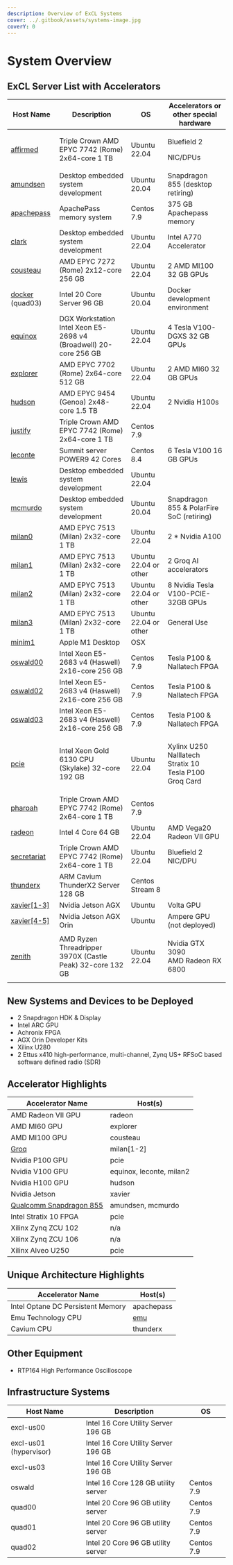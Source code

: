 ```yaml
---
description: Overview of ExCL Systems
cover: ../.gitbook/assets/systems-image.jpg
coverY: 0
---
```

# System Overview

## ExCL Server List with Accelerators

| Host Name                                  | Description                                                      | OS                    | Accelerators or other special hardware                                 |
| ------------------------------------------ | ---------------------------------------------------------------- | --------------------- | ---------------------------------------------------------------------- |
| [affirmed](triple-crown.md#affirmed)       | Triple Crown AMD EPYC 7742 (Rome) 2x64-core 1 TB                 | Ubuntu 22.04          | <p>Bluefield 2 </p><p>NIC/DPUs</p>                                     |
| [amundsen](amundsen.md)                    | Desktop embedded system development                              | Ubuntu 20.04          | Snapdragon 855 (desktop retiring)                                      |
| [apachepass](apachepass.md)                | ApachePass memory system                                         | Centos 7.9            | 375 GB Apachepass memory                                               |
| [clark](clark.md)                          | Desktop embedded system development                              | Ubuntu 22.04          | Intel A770 Accelerator                                                 |
| [cousteau](cousteau.md)                    | AMD EPYC 7272 (Rome) 2x12-core 256 GB                            | Ubuntu 22.04          | 2 AMD MI100 32 GB GPUs                                                 |
| [docker](docker.md) (quad03)               | Intel 20 Core Server 96 GB                                       | Ubuntu 20.04          | Docker development environment                                         |
| [equinox](equinox.md)                      | DGX Workstation Intel Xeon E5-2698 v4 (Broadwell) 20-core 256 GB | Ubuntu 22.04          | 4 Tesla V100-DGXS 32 GB GPUs                                           |
| [explorer](explorer.md)                    | AMD EPYC 7702 (Rome) 2x64-core 512 GB                            | Ubuntu 22.04          | 2 AMD MI60 32 GB GPUs                                                  |
| [hudson](hudson.md)                        | AMD EPYC 9454 (Genoa) 2x48-core 1.5 TB                           | Ubuntu 22.04          | 2 Nvidia H100s                                                         |
| [justify](triple-crown.md#justify)         | Triple Crown AMD EPYC 7742 (Rome) 2x64-core 1 TB                 | Centos 7.9            |                                                                        |
| [leconte](leconte.md)                      | Summit server POWER9 42 Cores                                    | Centos 8.4            | 6 Tesla V100 16 GB GPUs                                                |
| [lewis](lewis.md)                          | Desktop embedded system development                              | Ubuntu 22.04          |                                                                        |
| [mcmurdo](mcmurdo.md)                      | Desktop embedded system development                              | Ubuntu 20.04          | Snapdragon 855 & PolarFire SoC (retiring)                              |
| [milan0](milan.md)                         | AMD EPYC 7513 (Milan) 2x32-core 1 TB                             | Ubuntu 22.04          | 2 \* Nvidia A100                                                       |
| [milan1](milan.md)                         | AMD EPYC 7513 (Milan) 2x32-core 1 TB                             | Ubuntu 22.04 or other | 2 Groq AI accelerators                                                 |
| [milan2](milan.md)                         | AMD EPYC 7513 (Milan) 2x32-core 1 TB                             | Ubuntu 22.04 or other | 8 Nvidia Tesla V100-PCIE-32GB GPUs                                     |
| [milan3](milan.md)                         | AMD EPYC 7513 (Milan) 2x32-core 1 TB                             | Ubuntu 22.04 or other | General Use                                                            |
| [minim1](minim1.md)                        | Apple M1 Desktop                                                 | OSX                   |                                                                        |
| [oswald00](oswald.md)                      | Intel Xeon E5-2683 v4 (Haswell) 2x16-core 256 GB                 | Centos 7.9            | Tesla P100 & Nallatech FPGA                                            |
| [oswald02](oswald.md)                      | Intel Xeon E5-2683 v4 (Haswell) 2x16-core 256 GB                 | Centos 7.9            | Tesla P100 & Nallatech FPGA                                            |
| [oswald03](oswald.md)                      | Intel Xeon E5-2683 v4 (Haswell) 2x16-core 256 GB                 | Centos 7.9            | Tesla P100 & Nallatech FPGA                                            |
| [pcie](pcie.md)                            | Intel Xeon Gold 6130 CPU (Skylake) 32-core 192 GB                | Ubuntu 22.04          | <p>Xylinx U250<br>Nalllatech Stratix 10<br>Tesla P100<br>Groq Card</p> |
| [pharoah](triple-crown.md#pharoah)         | Triple Crown AMD EPYC 7742 (Rome) 2x64-core 1 TB                 | Centos 7.9            |                                                                        |
| [radeon](radeon.md)                        | Intel 4 Core 64 GB                                               | Ubuntu 22.04          | AMD Vega20 Radeon VII GPU                                              |
| [secretariat](triple-crown.md#secretariat) | Triple Crown AMD EPYC 7742 (Rome) 2x64-core 1 TB                 | Ubuntu 22.04          | Bluefield 2 NIC/DPU                                                    |
| [thunderx](thunderx.md)                    | ARM Cavium ThunderX2 Server 128 GB                               | Centos Stream 8       |                                                                        |
| [xavier\[1-3\]](xavier.md)                 | Nvidia Jetson AGX                                                | Ubuntu                | Volta GPU                                                              |
| [xavier\[4-5\]](xavier.md)                 | Nvidia Jetson AGX Orin                                           | Ubuntu                | Ampere GPU (not deployed)                                              |
| [zenith](zenith.md)                        | AMD Ryzen Threadripper 3970X (Castle Peak) 32-core 132 GB        | Ubuntu 22.04          | <p>Nvidia GTX 3090<br>AMD Radeon RX 6800</p>                           |

## New Systems and Devices to be Deployed

* 2 Snapdragon HDK & Display
* Intel ARC GPU
* Achronix FPGA
* AGX Orin Developer Kits
* Xilinx U280
* 2 Ettus x410 high-performance, multi-channel, Zynq US+ RFSoC based software defined radio (SDR)

## Accelerator Highlights

| Accelerator Name                         | Host(s)                  |
| ---------------------------------------- | ------------------------ |
| AMD Radeon VII GPU                       | radeon                   |
| AMD MI60 GPU                             | explorer                 |
| AMD MI100 GPU                            | cousteau                 |
| [Groq](../quick-start-guides/groq.md)    | milan\[1-2]              |
| Nvidia P100 GPU                          | pcie                     |
| Nvidia V100 GPU                          | equinox, leconte, milan2 |
| Nvidia H100 GPU                          | hudson                   |
| Nvidia Jetson                            | xavier                   |
| [Qualcomm Snapdragon 855](snapdragon.md) | amundsen, mcmurdo        |
| Intel Stratix 10 FPGA                    | pcie                     |
| Xilinx Zynq ZCU 102                      | n/a                      |
| Xilinx Zynq ZCU 106                      | n/a                      |
| Xilinx Alveo U250                        | pcie                     |

## Unique Architecture Highlights

| Accelerator Name                  | Host(s)       |
| --------------------------------- | ------------- |
| Intel Optane DC Persistent Memory | apachepass    |
| Emu Technology CPU                | [emu](emu.md) |
| Cavium CPU                        | thunderx      |

## Other Equipment

* RTP164 High Performance Oscilloscope

## Infrastructure Systems

| Host Name              | Description                         | OS         |
| ---------------------- | ----------------------------------- | ---------- |
| excl-us00              | Intel 16 Core Utility Server 196 GB |            |
| excl-us01 (hypervisor) | Intel 16 Core Utility Server 196 GB |            |
| excl-us03              | Intel 16 Core Utility Server 196 GB |            |
| oswald                 | Intel 16 Core 128 GB utility server | Centos 7.9 |
| quad00                 | Intel 20 Core 96 GB utility server  | Centos 7.9 |
| quad01                 | Intel 20 Core 96 GB utility server  | Centos 7.9 |
| quad02                 | Intel 20 Core 96 GB utility server  | Centos 7.9 |
